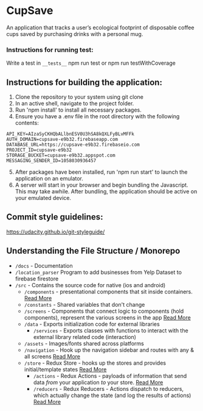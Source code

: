 # CupSave

An application that tracks a user’s ecological footprint of disposable coffee cups saved by purchasing drinks with a personal mug.

### Instructions for running test:

Write a test in `__tests__`
npm run test or
npm run testWithCoverage

## Instructions for building the application:

1. Clone the repository to your system using git clone
2. In an active shell, navigate to the project folder.
3. Run 'npm install' to install all necessary packages.
4. Ensure you have a .env file in the root directory with the following contents: 
```
API_KEY=AIzaSyCKHQbALlbnESV0U3hSA8kQXLFyBLvMFFk
AUTH_DOMAIN=cupsave-e9b32.firebaseapp.com
DATABASE_URL=https://cupsave-e9b32.firebaseio.com
PROJECT_ID=cupsave-e9b32
STORAGE_BUCKET=cupsave-e9b32.appspot.com
MESSAGING_SENDER_ID=1058030936457
```
5. After packages have been installed, run 'npm run start' to launch the application on an emulator.
6. A server will start in your browser and begin bundling the Javascript. This may take awhile. After bundling, the application should be active on your emulated device.

## Commit style guidelines:

https://udacity.github.io/git-styleguide/

## Understanding the File Structure / Monorepo

- `/docs` - Documentation
- `/location_parser` Program to add businesses from Yelp Dataset to firebase firestore
- `/src` - Contains the source code for native (ios and android)
  - `/components` - presentational components that sit inside containers. [Read More](https://medium.com/@dan_abramov/smart-and-dumb-components-7ca2f9a7c7d0)
  - `/constants` - Shared variables that don't change
  - `/screens` - Components that connect logic to components (hold components), represent the various screens in the app [Read More](https://redux.js.org/docs/basics/UsageWithReact.html#presentational-and-container-components)
  - `/data` - Exports initialization code for external libraries
    - `/services` - Exports classes with functions to interact with the external library related code (interaction)
  - `/assets` - Images/fonts shared across platforms
  - `/navigation` - Hook up the navigation sidebar and routes with any & all screens [Read More](https://reactnavigation.org/docs/en/getting-started.html)
  - `/store` - Redux Store - hooks up the stores and provides initial/template states [Read More](https://redux.js.org/docs/basics/Store.html)
    - `/actions` - Redux Actions - payloads of information that send data _from_ your application _to_ your store. [Read More](https://redux.js.org/docs/basics/Actions.html)
    - `/reducers` - Redux Reducers - Actions dispatch to reducers, which actually change the state (and log the results of actions) [Read More](https://redux.js.org/docs/basics/Reducers.html)

